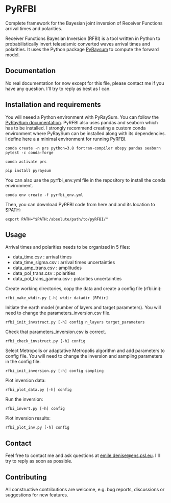# PyRFBI

Complete framework for the Bayesian joint inversion of Receiver Functions arrival times and polarities.

Receiver Functions Bayesian Inversion (RFBI) is a tool written in Python to probabilistically invert teleseismic converted waves arrival times and polarities. It uses the Python package [PyRaysum](https://github.com/paudetseis/PyRaysum) to compute the forward model.

## Documentation

No real documentation for now except for this file, please contact me if you have any question. I'll try to reply as best as I can.

## Installation and requirements

You will neeed a Python environment with PyRaySum. You can follow the [PyRaySum documentation](https://paudetseis.github.io/PyRaysum/init.html#installation). PyRFBI also uses pandas and seaborn which has to be installed. I strongly recommend creating a custom conda environment where PyRaySum can be installed along with its dependencies. I define here a a minimal environment for running PyRFBI.

```
conda create -n prs python=3.8 fortran-compiler obspy pandas seaborn pytest -c conda-forge
```
```
conda activate prs
```
```
pip install pyraysum
```

You can also use the pyrfbi_env.yml file in the repository to install the conda environment.

```
conda env create -f pyrfbi_env.yml
```

Then, you can download PyRFBI code from here and and its location to $PATH:

```
export PATH="$PATH:/absolute/path/to/pyRFBI/"
```

## Usage

Arrival times and polarities needs to be organized in 5 files:
- data_time.csv : arrival times
- data_time_sigma.csv : arrival times uncertainties
- data_amp_trans.csv : amplitudes
- data_pol_trans.csv : polarities
- data_pol_trans_gamma.csv : polarities uncertainties

Create working directories, copy the data and create a config file (rfbi.ini):

```
rfbi_make_wkdir.py [-h] wkdir datadir [RFdir]
```

Initiate the earth model (number of layers and target parameters). You will need to change the parameters_inversion.csv file.

```
rfbi_init_invstruct.py [-h] config n_layers target_parameters
```

Check that parameters_inversion.csv is correct.

```
rfbi_check_invstruct.py [-h] config
```

Select Metropolis or adaptative Metropolis algorithm and add parameters to config file. You will need to change the inversion and sampling parameters in the config file. 

```
rfbi_init_inversion.py [-h] config sampling
```

Plot inversion data:

```
rfbi_plot_data.py [-h] config
```

Run the inversion:

```
rfbi_invert.py [-h] config
```

Plot inversion results:

```
rfbi_plot_inv.py [-h] config
```

## Contact

Feel free to contact me and ask questions at [emile.denise@ens.psl.eu](mailto:emile.denise@ens.psl.eu). I'll try to reply as soon as possible.

## Contributing

All constructive contributions are welcome, e.g. bug reports, discussions or suggestions for new features.